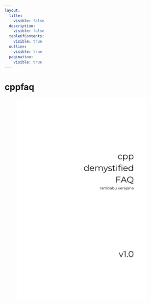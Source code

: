 ```yaml
---
layout:
  title:
    visible: false
  description:
    visible: false
  tableOfContents:
    visible: true
  outline:
    visible: true
  pagination:
    visible: true
---
```


# cppfaq

<figure><img src=".gitbook/assets/Gray Minimal Business Ebook Cover (2) (1).png" alt=""><figcaption></figcaption></figure>
